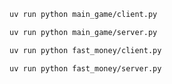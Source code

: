 ```bash
uv run python main_game/client.py
```

```bash
uv run python main_game/server.py
```

```bash
uv run python fast_money/client.py
```

```bash
uv run python fast_money/server.py
```

